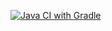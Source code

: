 [![Java CI with Gradle](https://github.com/ABaburova/Patterns_task_2/actions/workflows/blank.yml/badge.svg)](https://github.com/ABaburova/Patterns_task_2/actions/workflows/blank.yml)
